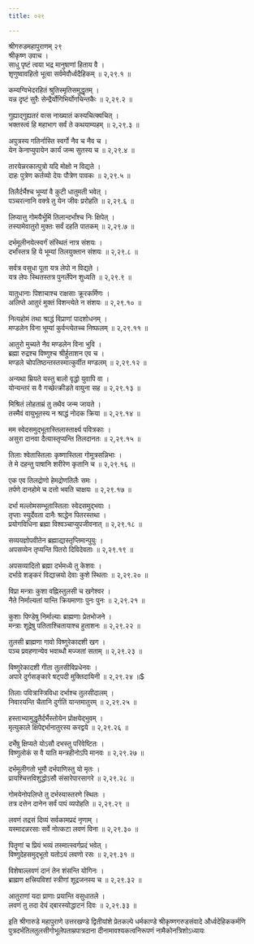 ```yaml
---
title: ०२९

---
```

श्रीगरुडमहापुराणम् २९  
श्रीकृष्ण उवाच ।  
साधु पृष्टं त्वया भद्र मानुषाणां हिताय वै ।  
शृणुष्वावहितो भूत्वा सर्वमेवौर्ध्वदैहिकम् ॥ २,२९.१ ॥  
  
कम्यग्विभेदरहितं श्रुतिस्मृतिसमुद्धृतम् ।  
यन्न दृष्टं सुरैः सेन्द्रैर्योगिभिर्योगचिन्तकैः ॥ २,२९.२ ॥  
  
गुह्याद्गुह्यतरं वत्स नाख्यातं कस्यचित्क्वचित् ।  
भक्तस्त्वं हि महाभाग सर्वं ते कथयाम्यहम् ॥ २,२९.३ ॥  
  
अपुत्रस्य गतिर्नास्ति स्वर्गो नैव च नैव च ।  
येन केनाप्युपायेन कार्यं जन्म सुतस्य च ॥ २,२९.४ ॥  
  
तारयेन्नरकात्पुत्रो यदि मोक्षो न विद्यते ।  
दाहः पुत्रेण कर्तव्यो देयः पौत्रेण पावकः ॥ २,२९.५ ॥  
  
तिलैर्दर्भैश्च भूम्यां वै कुटी धातुमती भवेत् ।  
पञ्चरत्नानि वक्त्रे तु येन जीवः प्ररोहति ॥ २,२९.६ ॥  
  
लिप्यात्तु गोमयैर्भूमिं तिलान्दर्भांश्च निः क्षिपेत् ।  
तस्यामेवातुरो मुक्तः सर्वं दहति पातकम् ॥ २,२९.७ ॥  
  
दर्भमूलीनयेत्स्वर्गं संस्थितं नात्र संशयः ।  
दर्भांस्तत्र हि ये भूम्यां तिलयुक्तान संशयः ॥ २,२९.८ ॥  
  
सर्वत्र वसुधा पूता यत्र लेपो न विद्यते ।  
यत्र लेपः स्थितस्तत्र पुनर्लेपेन शुध्यति ॥ २,२९.९ ॥  
  
यातुधानाः पिशाचाश्च राक्षसाः क्रूरकर्मिणः ।  
अलिप्ते आतुरं मुक्तं विशन्त्येते न संशयः ॥ २,२९.१० ॥  
  
नित्यहोमं तथा श्राद्धं विप्राणां पादशोधनम् ।  
मण्डलेन विना भूम्यां कुर्वन्त्येतच्च निष्फलम् ॥ २,२९.११ ॥  
  
आतुरो मुच्यते नैव मण्डलेन विना भुवि ।  
ब्रह्मा रुद्रश्च विष्णुश्च श्रीर्हुताशन एव च ।  
मण्डले चोपतिष्ठन्तस्तस्मात्कुर्वीत मण्डलम् ॥ २,२९.१२ ॥  
  
अन्यथा म्रियते यस्तु बालो वृद्धो युवापि वा ।  
योन्यन्तरं स वै गच्छेत्क्रीडते वायुना सह ॥ २,२९.१३ ॥  
  
मिश्रितं लोहताम्रं तु तथैव जन्म जायते ।  
तस्मैवं वायुभूतस्य न श्राद्धं नोदक क्रिया ॥ २,२९.१४ ॥  
  
मम स्वेदसमुद्भूतास्तिलास्तार्क्ष्य पवित्रकाः ।  
असुरा दानवा दैत्यास्तृप्यन्ति तिलदानतः ॥ २,२९.१५ ॥  
  
तिलाः श्वेतास्तिलाः कृष्णास्तिला गोमूत्रसन्निभाः ।  
ते मे दहन्तु पाषानि शरीरेण कृतानि च ॥ २,२९.१६ ॥  
  
एक एव तिलद्रोणो हेमद्रोणतिलैः समः ।  
तर्पणे दानहोमे च दत्तो भवति चाक्षयः ॥ २,२९.१७ ॥  
  
दर्भा मल्लोमसम्भूतास्तिलाः स्वेदसमुद्भवाः ।  
तृप्ताः स्युर्देवता दानैः श्राद्धेन पितरस्तथा ।  
प्रयोगविधिना ब्रह्मा विश्वञ्चाप्युपजीवनात् ॥ २,२९.१८ ॥  
  
सव्ययज्ञोपवीतेन ब्रह्माद्यास्तृप्तिमान्पुयुः ।  
अपसव्येन तृप्यन्ति पितरो दिविदेवताः ॥ २,२९.१९ ॥  
  
अपसव्यादितो ब्रह्मा दर्भमध्ये तु केशवः ।  
दर्भाग्रे शङ्करं विद्यात्त्रयो देवाः कुशे स्थिताः ॥ २,२९.२० ॥  
  
विप्रा मन्त्राः कुशा वह्निस्तुलसी च खगेश्वर ।  
नैते निर्माल्यतां यान्ति क्रियमाणाः पुनः पुनः ॥ २,२९.२१ ॥  
  
कुशाः पिण्डेषु निर्माल्याः ब्राह्मणाः प्रेतभोजने ।  
मन्त्राः शूद्रेषु पतिताश्चितायाश्च हुताशनः ॥ २,२९.२२ ॥  
  
तुलसी ब्राह्मणा गावो विष्णुरेकादशी खग ।  
पञ्च प्रवहणान्येव भवाब्धौ मज्जतां सताम् ॥ २,२९.२३ ॥  
  
विष्णुरेकादशी गीता तुलसीविप्रधेनवः ।  
अपारे दुर्गसङ्कारे षट्पदी मुक्तिदायिनी ॥ २,२९.२४ ॥$  
  
तिलाः पवित्रास्त्रिविधा दर्भाश्च तुलसीदालम् ।  
निवारयन्ति चैतानि दुर्गतिं यान्तमातुरम् ॥ २,२९.२५ ॥  
  
हस्ताभ्यामुद्धृतैर्दर्भैस्तोयेन प्रोक्षयेद्भुवम् ।  
मृत्युकाले क्षिपेद्दर्भानातुरस्य करद्वये ॥ २,२९.२६ ॥  
  
दर्भेषु क्षिप्यते योऽसौ दभस्तु परिवेष्टितः ।  
विष्णुलोकं स वै याति मन्त्रहीनोऽपि मानवः ॥ २,२९.२७ ॥  
  
दर्भमूलीगतो भूमौ दर्भपाणिस्तु यो मृतः ।  
प्रायश्चित्तविशुद्धोऽसौ संसारेपारसागरे ॥ २,२९.२८ ॥  
  
गोमयेनोपलिप्ते तु दर्भस्यास्तरणे स्थितः ।  
तत्र दत्तेन दानेन सर्वं पापं व्यपोहति ॥ २,२९.२९ ॥  
  
लवणं तद्रसं दिव्यं सर्वकामप्रदं नृणाम् ।  
यस्मादन्नरसाः सर्वे नोत्कटा लवणं विना ॥ २,२९.३० ॥  
  
पितॄणां च प्रियं भव्यं तस्मात्स्वर्गप्रदं भवेत् ।  
विष्णुदेहसमुद्भूतो यतोऽयं लवणो रसः ॥ २,२९.३१ ॥  
  
विशेषाल्लवणं दानं तेन शंसन्ति योगिनः ।  
ब्राह्मण क्षत्त्रियविशां स्त्रीणां शूद्रजनस्य च ॥ २,२९.३२ ॥  
  
आतुराणां यदा प्राणाः प्रयान्ति वसुधातले ।  
लवणं तु तदा देयं द्बारस्योद्धाटनं दिवः ॥ २,२९.३३ ॥  
  
इति श्रीगारुडे महापुराणे उत्तरखण्डे द्वितीयांशे प्रेतकल्पे धर्मकाण्डे श्रीकृष्णगरुडसंवादे और्ध्वदेहिककर्मणि पुत्रदर्भतिलतुलसीगोभूलेपताम्रपात्रदाना दीनामावश्यकत्वनिरूपणं नामैकोनत्रिशोऽध्यायः